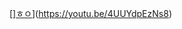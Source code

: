 [][ㅎㅇ](https://www.google.com/url?sa=i&url=https%3A%2F%2Fblankspace-dev.tistory.com%2F200&psig=AOvVaw1K3ov3tHMPSIALYVfA32vs&ust=1616207434378000&source=images&cd=vfe&ved=0CAIQjRxqFwoTCODPm4Kou-8CFQAAAAAdAAAAABAD)](https://youtu.be/4UUYdpEzNs8)
